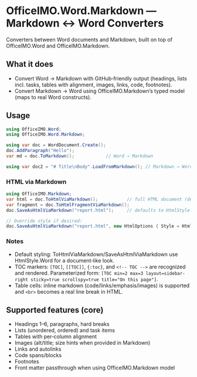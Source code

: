 # OfficeIMO.Word.Markdown — Markdown ↔ Word Converters

Converters between Word documents and Markdown, built on top of OfficeIMO.Word and OfficeIMO.Markdown.

## What it does

- Convert Word → Markdown with GitHub‑friendly output (headings, lists incl. tasks, tables with alignment, images, links, code, footnotes).
- Convert Markdown → Word using OfficeIMO.Markdown’s typed model (maps to real Word constructs).

## Usage

```csharp
using OfficeIMO.Word;
using OfficeIMO.Word.Markdown;

using var doc = WordDocument.Create();
doc.AddParagraph("Hello");
var md = doc.ToMarkdown();            // Word → Markdown

using var doc2 = "# Title\nBody".LoadFromMarkdown(); // Markdown → Word
```

### HTML via Markdown

```csharp
using OfficeIMO.Markdown;
var html = doc.ToHtmlViaMarkdown();           // full HTML document (defaults to HtmlStyle.Word)
var fragment = doc.ToHtmlFragmentViaMarkdown();
doc.SaveAsHtmlViaMarkdown("report.html");     // defaults to HtmlStyle.Word

// Override style if desired:
doc.SaveAsHtmlViaMarkdown("report.html", new HtmlOptions { Style = HtmlStyle.GithubAuto });
```

### Notes
- Default styling: ToHtmlViaMarkdown/SaveAsHtmlViaMarkdown use HtmlStyle.Word for a document‑like look.
- TOC markers: `[TOC]`, `[[TOC]]`, `{:toc}`, and `<!-- TOC -->` are recognized and rendered.
  Parameterized form: `[TOC min=2 max=3 layout=sidebar-right sticky=true scrollspy=true title="On this page"]`.
- Table cells: inline markdown (code/links/emphasis/images) is supported and `<br>` becomes a real line break in HTML.

## Supported features (core)

- Headings 1–6, paragraphs, hard breaks
- Lists (unordered, ordered) and task items
- Tables with per‑column alignment
- Images (alt/title; size hints when provided in Markdown)
- Links and autolinks
- Code spans/blocks
- Footnotes
- Front matter passthrough when using OfficeIMO.Markdown model



